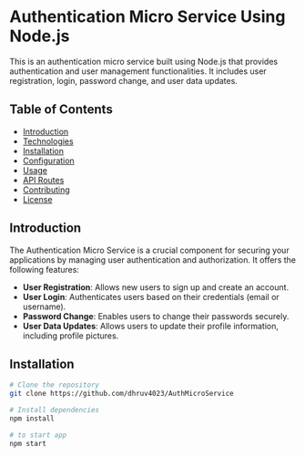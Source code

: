 # Authentication Micro Service Using Node.js

This is an authentication micro service built using Node.js that provides authentication and user management functionalities. It includes user registration, login, password change, and user data updates.

## Table of Contents

- [Introduction](#introduction)
- [Technologies](#technologies)
- [Installation](#installation)
- [Configuration](#configuration)
- [Usage](#usage)
- [API Routes](#api-routes)
- [Contributing](#contributing)
- [License](#license)

## Introduction

The Authentication Micro Service is a crucial component for securing your applications by managing user authentication and authorization. It offers the following features:

- **User Registration**: Allows new users to sign up and create an account.
- **User Login**: Authenticates users based on their credentials (email or username).
- **Password Change**: Enables users to change their passwords securely.
- **User Data Updates**: Allows users to update their profile information, including profile pictures.

## Installation


```bash
# Clone the repository
git clone https://github.com/dhruv4023/AuthMicroService

# Install dependencies
npm install

# to start app
npm start